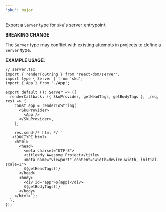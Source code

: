 ```yaml
---
'sku': major
---
```


Export a `Server` type for `sku`'s server entrypoint

**BREAKING CHANGE**

The `Server` type may conflict with existing attempts in projects to define a `Server` type.

**EXAMPLE USAGE**:

```tsx
// server.tsx
import { renderToString } from 'react-dom/server';
import type { Server } from 'sku';
import { App } from './App';

export default (): Server => ({
  renderCallback: ({ SkuProvider, getHeadTags, getBodyTags }, _req, res) => {
    const app = renderToString(
      <SkuProvider>
        <App />
      </SkuProvider>,
    );

    res.send(/* html */ `
   <!DOCTYPE html>
    <html>
      <head>
        <meta charset="UTF-8">
        <title>My Awesome Project</title>
        <meta name="viewport" content="width=device-width, initial-scale=1">
        ${getHeadTags()}
      </head>
      <body>
        <div id="app">${app}</div>
        ${getBodyTags()}
      </body>
    </html>`);
  },
});
```

